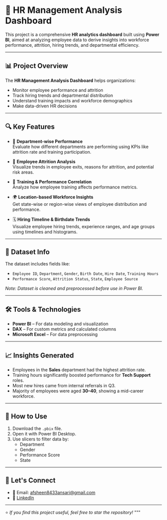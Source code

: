 # 💼 HR Management Analysis Dashboard

This project is a comprehensive **HR analytics dashboard** built using **Power BI**, aimed at analyzing employee data to derive insights into workforce performance, attrition, hiring trends, and departmental efficiency.

---

## 📊 Project Overview

The **HR Management Analysis Dashboard** helps organizations:

- Monitor employee performance and attrition
- Track hiring trends and departmental distribution
- Understand training impacts and workforce demographics
- Make data-driven HR decisions

---

## 🔍 Key Features

- 📌 **Department-wise Performance**  
  Evaluate how different departments are performing using KPIs like attrition rate and training participation.

- 👥 **Employee Attrition Analysis**  
  Visualize trends in employee exits, reasons for attrition, and potential risk areas.

- 🎯 **Training & Performance Correlation**  
  Analyze how employee training affects performance metrics.

- 🌍 **Location-based Workforce Insights**  
  Get state-wise or region-wise views of employee distribution and performance.

- 🗓️ **Hiring Timeline & Birthdate Trends**  
  Visualize employee hiring trends, experience ranges, and age groups using timelines and histograms.

---

## 📁 Dataset Info

The dataset includes fields like:

- `Employee ID`, `Department`, `Gender`, `Birth Date`, `Hire Date`, `Training Hours`
- `Performance Score`, `Attrition Status`, `State`, `Employee Source`

*Note: Dataset is cleaned and preprocessed before use in Power BI.*

---

## 🛠️ Tools & Technologies

- **Power BI** – For data modeling and visualization  
- **DAX** – For custom metrics and calculated columns  
- **Microsoft Excel** – For data preprocessing

---

## 📈 Insights Generated

- Employees in the **Sales** department had the highest attrition rate.
- Training hours significantly boosted performance for **Tech Support** roles.
- Most new hires came from internal referrals in Q3.
- Majority of employees were aged **30–40**, showing a mid-career workforce.

---

## 🚀 How to Use

1. Download the `.pbix` file.
2. Open it with Power BI Desktop.
3. Use slicers to filter data by:
   - Department
   - Gender
   - Performance Score
   - State

---

## 🤝 Let's Connect

- 📧 Email: afsheen8433ansari@gmail.com 
- 💼 [LinkedIn](www.linkedin.com/in/afsheenansari)

---

⭐ *If you find this project useful, feel free to star the repository!*
"""
